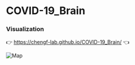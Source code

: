 # COVID-19_Brain

### Visualization
:point_right: https://chengf-lab.github.io/COVID-19_Brain/ :point_left:

![Map](res/map.png)
